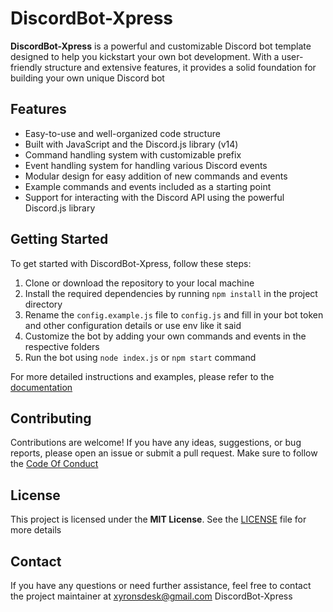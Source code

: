 # DiscordBot-Xpress

**DiscordBot-Xpress** is a powerful and customizable Discord bot template designed to help you kickstart your own bot development. With a user-friendly structure and extensive features, it provides a solid foundation for building your own unique Discord bot

## Features

- Easy-to-use and well-organized code structure
- Built with JavaScript and the Discord.js library (v14)
- Command handling system with customizable prefix
- Event handling system for handling various Discord events
- Modular design for easy addition of new commands and events
- Example commands and events included as a starting point
- Support for interacting with the Discord API using the powerful Discord.js library

## Getting Started

To get started with DiscordBot-Xpress, follow these steps:

1. Clone or download the repository to your local machine
2. Install the required dependencies by running `npm install` in the project directory
3. Rename the `config.example.js` file to `config.js` and fill in your bot token and other configuration details or use env like it said
4. Customize the bot by adding your own commands and events in the respective folders
5. Run the bot using `node index.js` or `npm start` command

For more detailed instructions and examples, please refer to the [documentation](https://github.com/logicnovax/DiscordBot-Xpress/wiki)

## Contributing

Contributions are welcome! If you have any ideas, suggestions, or bug reports, please open an issue or submit a pull request. Make sure to follow the [Code Of Conduct](https://github.com/logicnovax/DiscordBot-Xpress/blob/main/CODE_OF_CONDUCT.md)

## License

This project is licensed under the **MIT License**. See the [LICENSE](https://github.com/logicnovax/DiscordBot-Xpress/blob/main/LICENSE) file for more details

## Contact

If you have any questions or need further assistance, feel free to contact the project maintainer at [xyronsdesk@gmail.com](xyronsdesk@gmail.com) DiscordBot-Xpress
